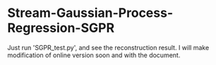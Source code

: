 # Stream-Gaussian-Process-Regression-SGPR

Just run 'SGPR_test.py', and see the reconstruction result. I will make modification of online version soon and with the document.
